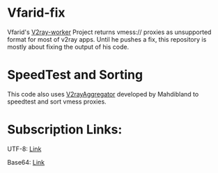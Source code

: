 # Vfarid-fix

Vfarid's [V2ray-worker](https://github.com/vfarid/v2ray-worker) Project returns vmess:// proxies as unsupported format for most of v2ray apps. Until he pushes a fix, this repository is mostly about fixing the output of his code.

# SpeedTest and Sorting

This code also uses [V2rayAggregator](https://github.com/mahdibland/V2RayAggregator) developed by Mahdibland to speedtest and sort vmess proxies.

# Subscription Links:

UTF-8: [Link](https://raw.githubusercontent.com/Surfboardv2ray/Vfarid-fix/main/sub)

Base64: [Link](https://raw.githubusercontent.com/Surfboardv2ray/Vfarid-fix/main/sub64)
